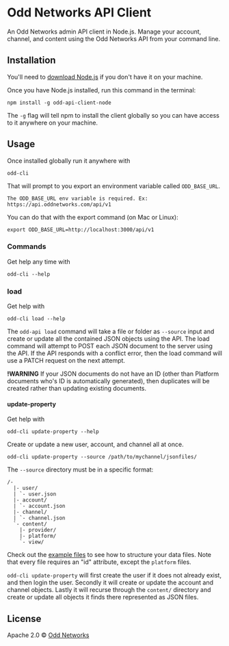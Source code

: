 Odd Networks API Client
=======================
An Odd Networks admin API client in Node.js. Manage your account, channel, and content using the Odd Networks API from your command line.

Installation
------------
You'll need to [download Node.js](https://nodejs.org/en/) if you don't have it on your machine.

Once you have Node.js installed, run this command in the terminal:

```
npm install -g odd-api-client-node
```

The `-g` flag will tell npm to install the client globally so you can have access to it anywhere on your machine.

Usage
-----
Once installed globally run it anywhere with

```
odd-cli
```

That will prompt to you export an environment variable called `ODD_BASE_URL`.

```
The ODD_BASE_URL env variable is required. Ex: https://api.oddnetworks.com/api/v1
```

You can do that with the export command (on Mac or Linux):

```
export ODD_BASE_URL=http://localhost:3000/api/v1
```

### Commands
Get help any time with

```
odd-cli --help
```

### load
Get help with

```
odd-cli load --help
```

The `odd-api load` command will take a file or folder as `--source` input and create or update all the contained JSON objects using the API. The load command will attempt to POST each JSON document to the server using the API. If the API responds with a conflict error, then the load command will use a PATCH request on the next attempt.

__!WARNING__ If your JSON documents do not have an ID (other than Platform documents who's ID is automatically generated), then duplicates will be created rather than updating existing documents.

#### update-property
Get help with

```
odd-cli update-property --help
```

Create or update a new user, account, and channel all at once.

```
odd-cli update-property --source /path/to/mychannel/jsonfiles/
```

The `--source` directory must be in a specific format:

```
/-
  |- user/
  | `- user.json
  |- account/
  | `- account.json
  |- channel/
  | `- channel.json
  `- content/
    |- provider/
    |- platform/
    `- view/
```

Check out the [example files](/example) to see how to structure your data files. Note that every file requires an "id" attribute, except the `platform` files.

`odd-cli update-property` will first create the user if it does not already exist, and then login the user. Secondly it will create or update the account and channel objects. Lastly it will recurse through the `content/` directory and create or update all objects it finds there represented as JSON files.


License
-------
Apache 2.0 © [Odd Networks](http://oddnetworks.com)
